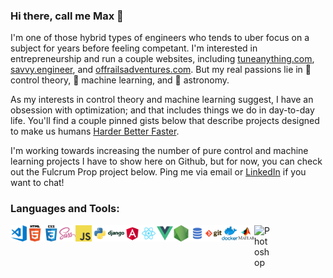 ### Hi there, call me Max 👋

I'm one of those hybrid types of engineers who tends to uber focus on a subject for years before feeling competant.  I'm interested in entrepreneurship and run a couple websites, including [tuneanything.com](https://tuneanything.com), [savvy.engineer](https://savvy.engineer), and [offrailsadventures.com](https://offrailsadventures.com). But my real passions lie in 🚀 control theory, 🤖 machine learning, and 🔭 astronomy.

As my interests in control theory and machine learning suggest, I have an obsession with optimization; and that includes things we do in day-to-day life. You'll find a couple pinned gists below that describe projects designed to make us humans [Harder Better Faster](https://www.youtube.com/watch?v=gAjR4_CbPpQ). 

I'm working towards increasing the number of pure control and machine learning projects I have to show here on Github, but for now, you can check out the Fulcrum Prop project below.  Ping me via email or [LinkedIn](https://www.linkedin.com/in/enrique-max/) if you want to chat!



### Languages and Tools:

[<img align="left" alt="Visual Studio Code" width="26px" src="https://raw.githubusercontent.com/github/explore/80688e429a7d4ef2fca1e82350fe8e3517d3494d/topics/visual-studio-code/visual-studio-code.png" />][visualstudiosite]
[<img align="left" alt="HTML5" width="26px" src="https://raw.githubusercontent.com/github/explore/80688e429a7d4ef2fca1e82350fe8e3517d3494d/topics/html/html.png" />][htmlinfosite]
[<img align="left" alt="CSS3" width="26px" src="https://raw.githubusercontent.com/github/explore/80688e429a7d4ef2fca1e82350fe8e3517d3494d/topics/css/css.png" />][cssinfosite]
[<img align="left" alt="Sass" width="26px" src="https://raw.githubusercontent.com/github/explore/80688e429a7d4ef2fca1e82350fe8e3517d3494d/topics/sass/sass.png" />][sassinfosite]
[<img align="left" alt="JavaScript" width="26px" src="https://raw.githubusercontent.com/github/explore/80688e429a7d4ef2fca1e82350fe8e3517d3494d/topics/javascript/javascript.png" />][javascriptinfosite]
[<img align="left" alt="Python" width="26px" src="https://raw.githubusercontent.com/github/explore/80688e429a7d4ef2fca1e82350fe8e3517d3494d/topics/python/python.png" />][pythoninfosite]
[<img align="left" alt="Django" width="26px" src="https://raw.githubusercontent.com/github/explore/80688e429a7d4ef2fca1e82350fe8e3517d3494d/topics/django/django.png" />][djangoinfosite]
[<img align="left" alt="Angular" width="26px" src="https://raw.githubusercontent.com/github/explore/80688e429a7d4ef2fca1e82350fe8e3517d3494d/topics/angular/angular.png" />][angularinfosite]
[<img align="left" alt="React" width="26px" src="https://raw.githubusercontent.com/github/explore/80688e429a7d4ef2fca1e82350fe8e3517d3494d/topics/react/react.png" />][reactinfosite]
[<img align="left" alt="Vue" width="26px" src="https://raw.githubusercontent.com/github/explore/80688e429a7d4ef2fca1e82350fe8e3517d3494d/topics/vue/vue.png" />][vueinfosite]
[<img align="left" alt="Node.js" width="26px" src="https://raw.githubusercontent.com/github/explore/80688e429a7d4ef2fca1e82350fe8e3517d3494d/topics/nodejs/nodejs.png" />][nodejsinfosite]
[<img align="left" alt="SQL" width="26px" src="https://raw.githubusercontent.com/github/explore/80688e429a7d4ef2fca1e82350fe8e3517d3494d/topics/sql/sql.png" />][sqlinfosite]
[<img align="left" alt="Git" width="26px" src="https://raw.githubusercontent.com/github/explore/80688e429a7d4ef2fca1e82350fe8e3517d3494d/topics/git/git.png" />][gitinfosite]
[<img align="left" alt="Docker" width="26px" src="https://raw.githubusercontent.com/github/explore/80688e429a7d4ef2fca1e82350fe8e3517d3494d/topics/docker/docker.png" />][dockerinfosite]
[<img align="left" alt="Matlab" width="26px" src="https://raw.githubusercontent.com/github/explore/80688e429a7d4ef2fca1e82350fe8e3517d3494d/topics/matlab/matlab.png" />][matlabinfosite]
[<img align="left" alt="Photoshop" width="26px" src="https://avatars.githubusercontent.com/u/4542585?s=200&v=4" />][photoshopinfosite]



[visualstudiosite]: https://code.visualstudio.com/
[htmlinfosite]: https://en.wikipedia.org/wiki/HTML5
[cssinfosite]: https://en.wikipedia.org/wiki/CSS
[sassinfosite]: https://sass-lang.com/
[javascriptinfosite]: https://developer.mozilla.org/en-US/docs/Web/JavaScript
[reactinfosite]: https://reactjs.org/
[angularinfosite]: https://angular.io/
[nodejsinfosite]: https://nodejs.org/en/
[sqlinfosite]: https://en.wikipedia.org/wiki/SQL
[gitinfosite]: https://git-scm.com/
[vueinfosite]: https://vuejs.org/
[dockerinfosite]: https://www.docker.com/
[pythoninfosite]: https://www.python.org/
[djangoinfosite]: https://www.djangoproject.com/
[matlabinfosite]: https://www.mathworks.com/products/matlab.html
[photoshopinfosite]: https://www.adobe.com/products/photoshop/landpa.html
<!--
**elongton/elongton** is a ✨ _special_ ✨ repository because its `README.md` (this file) appears on your GitHub profile.

Here are some ideas to get you started:

- 🔭 I’m currently working on ...
- 🌱 I’m currently learning ...
- 👯 I’m looking to collaborate on ...
- 🤔 I’m looking for help with ...
- 💬 Ask me about ...
- 📫 How to reach me: ...
- 😄 Pronouns: ...
- ⚡ Fun fact: ...

Note - this didn't work:
<a href="https://www.youtube.com/watch?v=gAjR4_CbPpQ" target="_blank">Harder Better Faster</a>


-->
